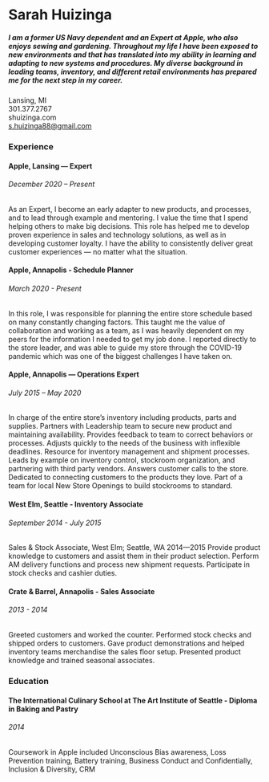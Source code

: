 <h1> Sarah Huizinga </h1>
<h5> I am a former US Navy dependent and an Expert at Apple, who also enjoys sewing and gardening. Throughout my life I have been exposed to new environments and that has translated into my ability in learning and adapting to new systems and procedures. My diverse background in leading teams, inventory, and different retail environments has prepared me for the next step in my career. </h5>

Lansing, MI  
301.377.2767<br>
shuizinga.com<br>
s.huizinga88@gmail.com

<h3> Experience </h3>

<h4> Apple, Lansing — Expert </h4>
<h6> December 2020 – Present </h6>
As an Expert, I become an early adapter to new products, and processes, and to lead through example and mentoring. I value the time that I spend helping others to make big decisions. This role has helped me to develop proven experience in sales and technology solutions, as well as in developing customer loyalty. I have the ability to consistently deliver great customer experiences — no matter what the situation.

<h4> Apple, Annapolis - Schedule Planner </h4>
<h6> March 2020 - Present </h6>
In this role, I was responsible for planning the entire store schedule based on many constantly changing factors. This taught me the value of collaboration and working as a team, as I was heavily dependent on my peers for the information I needed to get my job done. I reported directly to the store leader, and was able to guide my store through the COVID-19 pandemic which was one of the biggest challenges I have taken on.  

<h4> Apple, Annapolis — Operations Expert </h4>
<h6> July 2015 – May 2020 </h6>
In charge of the entire store’s inventory including products, parts and supplies. Partners with Leadership team to secure new product and maintaining availability. Provides feedback to team to correct behaviors or processes. Adjusts quickly to the needs of the business with inflexible deadlines. Resource for inventory management and shipment processes. Leads by example on inventory control, stockroom organization, and partnering with third party vendors. Answers customer calls to the store. Dedicated to connecting customers to the products they love. Part of a team for local New Store Openings to build stockrooms to standard.

<h4> West Elm, Seattle - Inventory Associate </h4>
<h6> September 2014 - July 2015 </h6>
Sales & Stock Associate, West Elm; Seattle, WA  2014—2015
	Provide product knowledge to customers and assist them in their product selection. Perform AM delivery functions and process new shipment requests. Participate in stock checks and cashier duties.

<h4> Crate & Barrel, Annapolis - Sales Associate </h4>
<h6> 2013 - 2014 </h6>
	Greeted customers and worked the counter. Performed stock checks and shipped orders to customers. Gave product demonstrations and helped inventory teams merchandise the sales floor setup. Presented product knowledge and trained seasonal associates.

<h3> Education </h3>

<h4> The International Culinary School at The Art Institute of Seattle - Diploma in Baking and Pastry <h4> 
<h6> 2014 </h6>
Coursework in Apple included Unconscious Bias awareness, Loss Prevention training, Battery training, Business Conduct and Confidentially, Inclusion & Diversity, CRM
